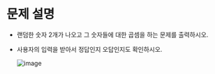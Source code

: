 # 문제 설명

- 랜덤한 숫자 2개가 나오고 그 숫자들에 대한 곱셈을 하는 문제를 출력하시오.
- 사용자의 입력을 받아서 정답인지 오답인지도 확인하시오.
    
    ![image](https://github.com/user-attachments/assets/f79420bb-ac64-4ad6-b2f7-f84174386013)
